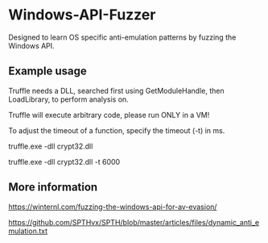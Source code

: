 # Windows-API-Fuzzer
Designed to learn OS specific anti-emulation patterns by fuzzing the Windows API.


## Example usage

Truffle needs a DLL, searched first using GetModuleHandle, then LoadLibrary, to perform analysis on.

Truffle will execute arbitrary code, please run ONLY in a VM!

To adjust the timeout of a function, specify the timeout (-t) in ms.

truffle.exe -dll crypt32.dll 

truffle.exe -dll crypt32.dll -t 6000

## More information

https://winternl.com/fuzzing-the-windows-api-for-av-evasion/

https://github.com/SPTHvx/SPTH/blob/master/articles/files/dynamic_anti_emulation.txt
